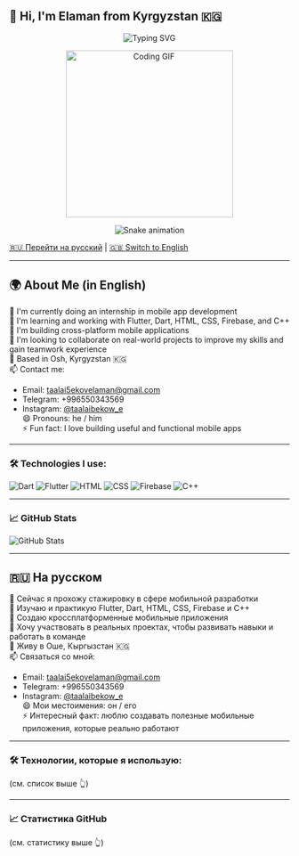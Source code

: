 ## 👋 Hi, I'm Elaman from Kyrgyzstan 🇰🇬

<p align="center">
  <img src="https://readme-typing-svg.demolab.com?font=Fira+Code&duration=3000&pause=1000&color=00F58C&center=true&vCenter=true&width=435&lines=Hi%2C+I'm+Elaman+%F0%9F%91%8B;I'm+a+mobile+developer+%F0%9F%93%B1;I+build+Flutter+apps+%F0%9F%9A%80" alt="Typing SVG" />
</p>

<p align="center">
  <img src="https://media.giphy.com/media/qgQUggAC3Pfv687qPC/giphy.gif" width="300" alt="Coding GIF" />
</p>

<p align="center">
  <img src="https://github.com/elamantaalaibeckov/elamantaalaibeckov/blob/output/github-contribution-grid-snake.svg" alt="Snake animation" />
</p>

[🇷🇺 Перейти на русский](#-на-русском) | [🇬🇧 Switch to English](#-in-english)

---

## 🌍 About Me (in English)

🔭 I'm currently doing an internship in mobile app development  
🌱 I'm learning and working with Flutter, Dart, HTML, CSS, Firebase, and C++  
📱 I'm building cross-platform mobile applications  
👯 I'm looking to collaborate on real-world projects to improve my skills and gain teamwork experience  
📍 Based in Osh, Kyrgyzstan 🇰🇬  
📫 Contact me:
- Email: taalai5ekovelaman@gmail.com  
- Telegram: +996550343569  
- Instagram: [@taalaibekow_e](https://www.instagram.com/taalaibekow_e?igsh=MW5ucDJvNHp6bmtsaQ&utm_source=qr)  
😄 Pronouns: he / him  
⚡ Fun fact: I love building useful and functional mobile apps

---

### 🛠️ Technologies I use:
![Dart](https://img.shields.io/badge/-Dart-0175C2?style=flat&logo=dart&logoColor=white)
![Flutter](https://img.shields.io/badge/-Flutter-02569B?style=flat&logo=flutter&logoColor=white)
![HTML](https://img.shields.io/badge/-HTML5-E34F26?style=flat&logo=html5&logoColor=white)
![CSS](https://img.shields.io/badge/-CSS3-1572B6?style=flat&logo=css3&logoColor=white)
![Firebase](https://img.shields.io/badge/-Firebase-FFCA28?style=flat&logo=firebase&logoColor=black)
![C++](https://img.shields.io/badge/-C++-00599C?style=flat&logo=c%2B%2B&logoColor=white)

---

### 📈 GitHub Stats
![GitHub Stats](https://github-readme-stats.vercel.app/api?username=elamantaalaibeckov&show_icons=true&theme=tokyonight)

---

## 🇷🇺 На русском

🔭 Сейчас я прохожу стажировку в сфере мобильной разработки  
🌱 Изучаю и практикую Flutter, Dart, HTML, CSS, Firebase и C++  
📱 Создаю кроссплатформенные мобильные приложения  
👯 Хочу участвовать в реальных проектах, чтобы развивать навыки и работать в команде  
📍 Живу в Оше, Кыргызстан 🇰🇬  
📫 Связаться со мной:
- Email: taalai5ekovelaman@gmail.com  
- Telegram: +996550343569  
- Instagram: [@taalaibekow_e](https://www.instagram.com/taalaibekow_e?igsh=MW5ucDJvNHp6bmtsaQ&utm_source=qr)  
😄 Мои местоимения: он / его  
⚡ Интересный факт: люблю создавать полезные мобильные приложения, которые реально работают

---

### 🛠️ Технологии, которые я использую:
(см. список выше 👆)

---

### 📈 Статистика GitHub
(см. статистику выше 👆)
